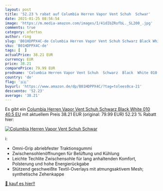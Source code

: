 ```yaml
---
layout: post
title: '52.23 % rabat auf Columbia Herren Vapor Vent Schuh  Schwar'
date: 2021-01-25 08:56:54
image: 'https://m.media-amazon.com/images/I/41dIbZRofbL._SL200_.jpg'
comments: true
category: ofertas
author: ring
slug: 'B01HDPPX4C-de Columbia Herren Vapor Vent Schuh Schwarz Black White 010...'
sku: 'B01HDPPX4C-de'
tags: [  ]
actualPrice: 38.21 EUR
currency: EUR
price: 38.21
comparePrice: 79.99 EUR
prodname: 'Columbia Herren Vapor Vent Schuh  Schwarz  Black  White 010   40.5 EU'
country: 'de'
flag: '🇩🇪'
buyurl: 'https://www.amazon.de/dp/B01HDPPX4C/?tag=tolees0ca-21'
descuento: '52.23'
average: '38.21'
---
```


Es gibt ein [Columbia Herren Vapor Vent Schuh  Schwarz  Black  White 010   40.5 EU](https://www.amazon.de/dp/B01HDPPX4C/?tag=tolees0ca-21) mit aktuellem Preis 38.21 EUR (original: 79.99 EUR) 52.23 % Rabatt hier:

[![Columbia Herren Vapor Vent Schuh  Schwar](https://m.media-amazon.com/images/I/41dIbZRofbL._SL200_.jpg)](https://www.amazon.de/dp/B01HDPPX4C/?tag=tolees0ca-21)

ℹ️:

- Omni-Grip abriebfester Traktionsgummi
- Zwischensohlenöffnungen für Belüftung und Kühlung
- Leichte Techlite Zwischensohle für lang anhaltenden Komfort, Polsterung und hohe Energierückgabe
- Stützend geschweißte Textil-Overlays mit atmungsaktivem Mesh; synthetische Zehenkappe

[🛒 kauf es hier!!](https://www.amazon.de/dp/B01HDPPX4C/?tag=tolees0ca-21)
